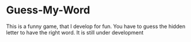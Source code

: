 # Guess-My-Word
This is a funny game, that I develop for fun. You have to guess the hidden letter to have the right word. It is still under development

